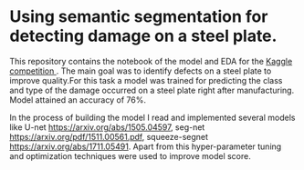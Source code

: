 # Using semantic segmentation for detecting damage on a steel plate.

This repository contains the notebook of the model and EDA for the <a href='https://www.kaggle.com/c/severstal-steel-defect-detection'> Kaggle competition </a>. The main goal was to identify defects on a steel plate to improve quality.For this task a model was trained for predicting the class and type of the damage occurred on a steel plate right after manufacturing. Model attained an accuracy of 76%.

In the process of building the model I read and implemented several models like U-net <https://arxiv.org/abs/1505.04597>, seg-net <https://arxiv.org/pdf/1511.00561.pdf>, squeeze-segnet <https://arxiv.org/abs/1711.05491>. Apart from this hyper-parameter tuning and optimization techniques were used to improve model score.
